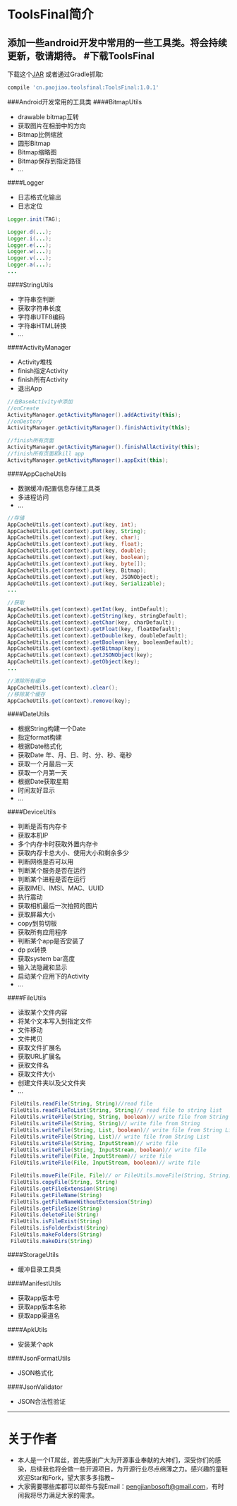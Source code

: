 # ToolsFinal简介
添加一些android开发中常用的一些工具类。将会持续更新，敬请期待。
#下载ToolsFinal
--------
下载这个[JAR](https://raw.githubusercontent.com/PaoJiao/ToolsFinal/master/downloads/ToolsFinal-1.0.1-release.jar) 或者通过Gradle抓取:
```groovy
compile 'cn.paojiao.toolsfinal:ToolsFinal:1.0.1'
```
###Android开发常用的工具类
####BitmapUtils 
* drawable bitmap互转
* 获取图片在相册中的方向
* Bitmap比例缩放
* 圆形Bitmap
* Bitmap缩略图
* Bitmap保存到指定路径
* ...

####Logger
* 日志格式化输出
* 日志定位

```java
Logger.init(TAG);

Logger.d(...);
Logger.i(...);
Logger.e(...);
Logger.w(...);
Logger.v(...);
Logger.a(...);
...
```

####StringUtils
* 字符串空判断
* 获取字符串长度
* 字符串UTF8编码
* 字符串HTML转换
* ...

####ActivityManager
* Activity堆栈
* finish指定Activity
* finish所有Activity
* 退出App

```java
//在BaseActivity中添加
//onCreate
ActivityManager.getActivityManager().addActivity(this);
//onDestory
ActivityManager.getActivityManager().finishActivity(this);

//finish所有页面
ActivityManager.getActivityManager().finishAllActivity(this);
//finish所有页面和kill app
ActivityManager.getActivityManager().appExit(this);
```

####AppCacheUtils
* 数据缓冲/配置信息存储工具类
* 多进程访问
* ...

```java
//存储
AppCacheUtils.get(context).put(key, int);
AppCacheUtils.get(context).put(key, String);
AppCacheUtils.get(context).put(key, char);
AppCacheUtils.get(context).put(key, float);
AppCacheUtils.get(context).put(key, double);
AppCacheUtils.get(context).put(key, boolean);
AppCacheUtils.get(context).put(key, byte[]);
AppCacheUtils.get(context).put(key, Bitmap);
AppCacheUtils.get(context).put(key, JSONObject);
AppCacheUtils.get(context).put(key, Serializable);
...
```
```java
//获取
AppCacheUtils.get(context).getInt(key, intDefault);
AppCacheUtils.get(context).getString(key, stringDefault);
AppCacheUtils.get(context).getChar(key, charDefault);
AppCacheUtils.get(context).getFloat(key, floatDefault);
AppCacheUtils.get(context).getDouble(key, doubleDefault);
AppCacheUtils.get(context).getBoolean(key, booleanDefault);
AppCacheUtils.get(context).getBitmap(key);
AppCacheUtils.get(context).getJSONObject(key);
AppCacheUtils.get(context).getObject(key);
...
```
```java
//清除所有缓冲
AppCacheUtils.get(context).clear();
//移除某个缓存
AppCacheUtils.get(context).remove(key);
``` 

####DateUtils
* 根据String构建一个Date
* 指定format构建
* 根据Date格式化
* 获取Date 年、月、日、时、分、秒、毫秒
* 获取一个月最后一天
* 获取一个月第一天
* 根据Date获取星期
* 时间友好显示
* ...

####DeviceUtils
* 判断是否有内存卡
* 获取本机IP
* 多个内存卡时获取外置内存卡
* 获取内存卡总大小、使用大小和剩余多少
* 判断网络是否可以用
* 判断某个服务是否在运行
* 判断某个进程是否在运行
* 获取IMEI、IMSI、MAC、UUID
* 执行震动
* 获取相机最后一次拍照的图片
* 获取屏幕大小
* copy到剪切板
* 获取所有应用程序
* 判断某个app是否安装了
* dp px转换
* 获取system bar高度
* 输入法隐藏和显示
* 启动某个应用下的Activity
* ...

####FileUtils
* 读取某个文件内容
* 将某个文本写入到指定文件
* 文件移动
* 文件拷贝
* 获取文件扩展名
* 获取URL扩展名
* 获取文件名
* 获取文件大小
* 创建文件夹以及父文件夹
* ...

```java
 FileUtils.readFile(String, String)//read file
 FileUtils.readFileToList(String, String)// read file to string list
 FileUtils.writeFile(String, String, boolean)// write file from String
 FileUtils.writeFile(String, String)// write file from String
 FileUtils.writeFile(String, List, boolean)// write file from String List
 FileUtils.writeFile(String, List)// write file from String List
 FileUtils.writeFile(String, InputStream)// write file
 FileUtils.writeFile(String, InputStream, boolean)// write file
 FileUtils.writeFile(File, InputStream)// write file
 FileUtils.writeFile(File, InputStream, boolean)// write file

 FileUtils.moveFile(File, File)// or FileUtils.moveFile(String, String)
 FileUtils.copyFile(String, String)
 FileUtils.getFileExtension(String)
 FileUtils.getFileName(String)
 FileUtils.getFileNameWithoutExtension(String)
 FileUtils.getFileSize(String)
 FileUtils.deleteFile(String)
 FileUtils.isFileExist(String)
 FileUtils.isFolderExist(String)
 FileUtils.makeFolders(String)
 FileUtils.makeDirs(String)
```

####StorageUtils
* 缓冲目录工具类

####ManifestUtils
* 获取app版本号
* 获取app版本名称
* 获取app渠道名

####ApkUtils
* 安装某个apk

####JsonFormatUtils
* JSON格式化

####JsonValidator
* JSON合法性验证

----
# 关于作者
* 本人是一个IT屌丝，首先感谢广大为开源事业奉献的大神们，深受你们的感染，后续我也将会做一些开源项目，为开源行业尽点绵薄之力。感兴趣的童鞋欢迎Star和Fork，望大家多多指教~
* 大家需要哪些库都可以邮件与我Email：<pengjianbosoft@gmail.com>，有时间我将尽力满足大家的需求。
    
    